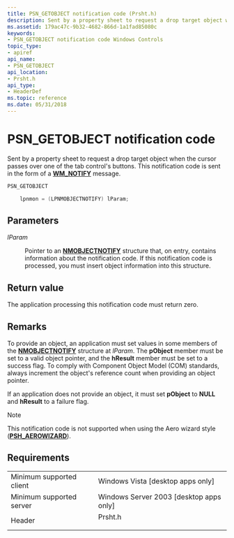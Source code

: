 ```yaml
---
title: PSN_GETOBJECT notification code (Prsht.h)
description: Sent by a property sheet to request a drop target object when the cursor passes over one of the tab control's buttons. This notification code is sent in the form of a WM\_NOTIFY message.
ms.assetid: 179ac47c-9b32-4682-866d-1a1fad85080c
keywords:
- PSN_GETOBJECT notification code Windows Controls
topic_type:
- apiref
api_name:
- PSN_GETOBJECT
api_location:
- Prsht.h
api_type:
- HeaderDef
ms.topic: reference
ms.date: 05/31/2018
---
```


# PSN\_GETOBJECT notification code

Sent by a property sheet to request a drop target object when the cursor passes over one of the tab control's buttons. This notification code is sent in the form of a [**WM\_NOTIFY**](wm-notify.md) message.


```C++
PSN_GETOBJECT

    lpnmon = (LPNMOBJECTNOTIFY) lParam;
```



## Parameters

<dl> <dt>

*lParam* 
</dt> <dd>

Pointer to an [**NMOBJECTNOTIFY**](/windows/win32/api/commctrl/ns-commctrl-nmobjectnotify) structure that, on entry, contains information about the notification code. If this notification code is processed, you must insert object information into this structure.

</dd> </dl>

## Return value

The application processing this notification code must return zero.

## Remarks

To provide an object, an application must set values in some members of the [**NMOBJECTNOTIFY**](/windows/win32/api/commctrl/ns-commctrl-nmobjectnotify) structure at *lParam*. The **pObject** member must be set to a valid object pointer, and the **hResult** member must be set to a success flag. To comply with Component Object Model (COM) standards, always increment the object's reference count when providing an object pointer.

If an application does not provide an object, it must set **pObject** to **NULL** and **hResult** to a failure flag.

> [!Note]  
> This notification code is not supported when using the Aero wizard style ([**PSH\_AEROWIZARD**](/windows/desktop/api/Prsht/ns-prsht-propsheetheadera_v2)).

 

## Requirements



|                                     |                                                                                    |
|-------------------------------------|------------------------------------------------------------------------------------|
| Minimum supported client<br/> | Windows Vista \[desktop apps only\]<br/>                                     |
| Minimum supported server<br/> | Windows Server 2003 \[desktop apps only\]<br/>                               |
| Header<br/>                   | <dl> <dt>Prsht.h</dt> </dl> |



 

 





